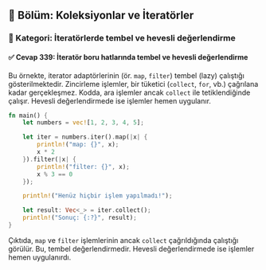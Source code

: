 ## 📘 Bölüm: Koleksiyonlar ve İteratörler
### 🔹 Kategori: İteratörlerde tembel ve hevesli değerlendirme
#### ✅ Cevap 339: İteratör boru hatlarında tembel ve hevesli değerlendirme

Bu örnekte, iterator adaptörlerinin (ör. `map`, `filter`) tembel (lazy) çalıştığı gösterilmektedir. Zincirleme işlemler, bir tüketici (`collect`, `for`, vb.) çağrılana kadar gerçekleşmez. Kodda, ara işlemler ancak `collect` ile tetiklendiğinde çalışır. Hevesli değerlendirmede ise işlemler hemen uygulanır.

```rust
fn main() {
    let numbers = vec![1, 2, 3, 4, 5];

    let iter = numbers.iter().map(|x| {
        println!("map: {}", x);
        x * 2
    }).filter(|x| {
        println!("filter: {}", x);
        x % 3 == 0
    });

    println!("Henüz hiçbir işlem yapılmadı!");

    let result: Vec<_> = iter.collect();
    println!("Sonuç: {:?}", result);
}
```

Çıktıda, `map` ve `filter` işlemlerinin ancak `collect` çağrıldığında çalıştığı görülür. Bu, tembel değerlendirmedir. Hevesli değerlendirmede ise işlemler hemen uygulanırdı.
